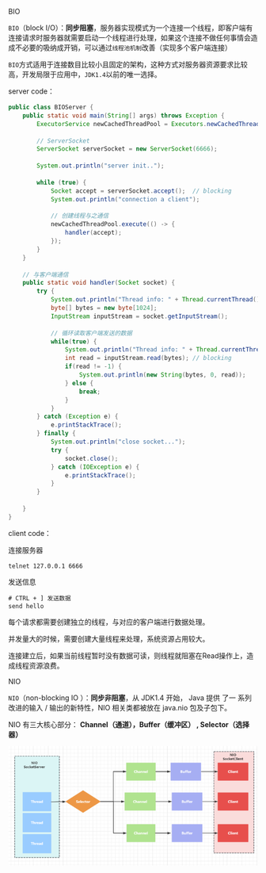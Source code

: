 

BIO

`BIO`（block I/O）：**同步阻塞**，服务器实现模式为一个连接一个线程，即客户端有连接请求时服务器就需要启动一个线程进行处理，如果这个连接不做任何事情会造成不必要的吸纳成开销，可以通过`线程池机制`改善（实现多个客户端连接）

`BIO`方式适用于连接数目比较小且固定的架构，这种方式对服务器资源要求比较高，开发局限于应用中，`JDK1.4`以前的唯一选择。

server code：

```java
public class BIOServer {
    public static void main(String[] args) throws Exception {
        ExecutorService newCachedThreadPool = Executors.newCachedThreadPool();

        // ServerSocket
        ServerSocket serverSocket = new ServerSocket(6666);

        System.out.println("server init..");

        while (true) {
            Socket accept = serverSocket.accept();  // blocking
            System.out.println("connection a client");

            // 创建线程与之通信
            newCachedThreadPool.execute(() -> {
                handler(accept);
            });
        }
    }

    // 与客户端通信
    public static void handler(Socket socket) {
        try {
            System.out.println("Thread info: " + Thread.currentThread().getId() + "\t" + Thread.currentThread().getName());
            byte[] bytes = new byte[1024];
            InputStream inputStream = socket.getInputStream();

            // 循环读取客户端发送的数据
            while(true) {
                System.out.println("Thread info: " + Thread.currentThread().getId() + "\t" + Thread.currentThread().getName());
                int read = inputStream.read(bytes); // blocking
                if(read != -1) {
                    System.out.println(new String(bytes, 0, read));
                } else {
                    break;
                }
            }
        } catch (Exception e) {
            e.printStackTrace();
        } finally {
            System.out.println("close socket...");
            try {
                socket.close();
            } catch (IOException e) {
                e.printStackTrace();
            }
        }

    }
}
```

client code：

连接服务器

```shell
telnet 127.0.0.1 6666
```

发送信息

```shell
# CTRL + ] 发送数据
send hello
```

每个请求都需要创建独立的线程，与对应的客户端进行数据处理。

并发量大的时候，需要创建大量线程来处理，系统资源占用较大。

连接建立后，如果当前线程暂时没有数据可读，则线程就阻塞在Read操作上，造成线程资源浪费。



NIO

`NIO`（non-blocking IO ）：**同步非阻塞**，从 JDK1.4 开始， Java 提供 了一 系列改进的输入 / 输出的新特性，NIO 相关类都被放在 java.nio 包及子包下。

NIO 有三大核心部分： **Channel（通道），Buffer（缓冲区） , Selector（选择器）**

![image-20250926172639948](images/Netty.assets/image-20250926172639948.png)

